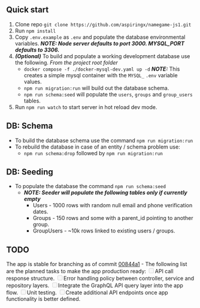 ## Quick start
1. Clone repo `git clone https://github.com/aspiringx/namegame-js1.git`
2. Run `npm install`
3. Copy `.env.example` as `.env` and populate the database environmental variables.
	  ***NOTE: Node server defaults to port 3000. MYSQL_PORT defaults to 3306.***
4. ***(Optional)*** To build and populate a working development database use the following.
	  *From the project root folder*
	  - `docker compose -f ./docker-mysql-dev.yaml up -d`
	  ***NOTE:*** This creates a simple mysql container with the `MYSQL_` `.env` variable values.
	  - `npm run migration:run` will build out the database schema.
	  - `npm run schema:seed` will populate the `users`, `groups` and `group_users` tables.
5. Run `npm run watch` to start server in hot reload dev mode.

## DB: Schema
- To build the database schema use the command `npm run migration:run`
- To rebuild the database in case of an entity / schema problem use:
	- `npm run schema:drop` followed by `npm run migration:run`

## DB: Seeding
- To populate the database the command `npm run schema:seed`
	- ***NOTE: Seeder will populate the following tables only if currently empty***
		- Users - 1000 rows with random null email and phone verification dates.
		- Groups - 150 rows and some with a parent_id pointing to another group.
		- GroupUsers - ~10k rows linked to existing users / groups.

## TODO
The app is stable for branching as of commit [00844a1](https://github.com/aspiringx/namegame-js1/commit/00844a1874a5214f99d8dfa27f00e4cfdf379a3b) - The following list are the planned tasks to make the app production ready:
<input type="checkbox" disabled />API call response structure.
<input type="checkbox" disabled />Error handling policy between controller, service and repository layers.
<input type="checkbox" disabled />Integrate the GraphQL API query layer into the app flow.
<input type="checkbox" disabled />Unit testing.
<input type="checkbox" disabled />Create additional API endpoints once app functionality is better defined.